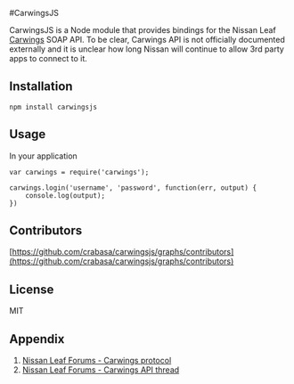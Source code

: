 #CarwingsJS

CarwingsJS is a Node module that provides bindings for the Nissan Leaf [Carwings][1] SOAP API. To be clear, Carwings API is not officially documented externally and it is unclear how long Nissan will continue to allow 3rd party apps to connect to it. 

## Installation

`npm install carwingsjs`

## Usage

In your application 

```
var carwings = require('carwings');

carwings.login('username', 'password', function(err, output) {
	console.log(output);
})
```

## Contributors

[https://github.com/crabasa/carwingsjs/graphs/contributors](https://github.com/crabasa/carwingsjs/graphs/contributors)

## License

MIT

## Appendix

1. [Nissan Leaf Forums - Carwings protocol][2]
2. [Nissan Leaf Forums - Carwings API thread][3]

[1]:http://www.nissanusa.com/innovations/carwings.article.html
[2]:http://www.mynissanleaf.com/wiki/index.php?title=Carwings_protocol
[3]:http://www.mynissanleaf.com/viewtopic.php?f=27&t=2214
